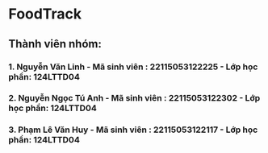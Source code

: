 # FoodTrack

## Thành viên nhóm: 
### 1. Nguyễn Văn Linh - Mã sinh viên : 22115053122225 - Lớp học phần: 124LTTD04
### 2. Nguyễn Ngọc Tú Anh - Mã sinh viên : 22115053122302 - Lớp học phần: 124LTTD04
### 3. Phạm Lê Văn Huy - Mã sinh viên : 22115053122117 - Lớp học phần: 124LTTD04

